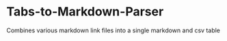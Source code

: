 # Tabs-to-Markdown-Parser
Combines various markdown link files into a single markdown and csv table
